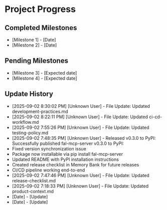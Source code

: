 # Project Progress

## Completed Milestones
- [Milestone 1] - [Date]
- [Milestone 2] - [Date]

## Pending Milestones
- [Milestone 3] - [Expected date]
- [Milestone 4] - [Expected date]

## Update History

- [2025-09-02 8:30:02 PM] [Unknown User] - File Update: Updated development-practices.md
- [2025-09-02 8:22:11 PM] [Unknown User] - File Update: Updated ci-cd-workflow.md
- [2025-09-02 7:55:26 PM] [Unknown User] - File Update: Updated testing-policy.md
- [2025-09-02 7:48:35 PM] [Unknown User] - Released v0.3.0 to PyPI: Successfully published fal-mcp-server v0.3.0 to PyPI:
- Fixed version synchronization issue
- Package now installable via pip install fal-mcp-server
- Updated README with PyPI installation instructions
- Created release checklist in Memory Bank for future releases
- CI/CD pipeline working end-to-end
- [2025-09-02 7:47:46 PM] [Unknown User] - File Update: Updated release-checklist.md
- [2025-09-02 7:18:33 PM] [Unknown User] - File Update: Updated product-context.md
- [Date] - [Update]
- [Date] - [Update]
